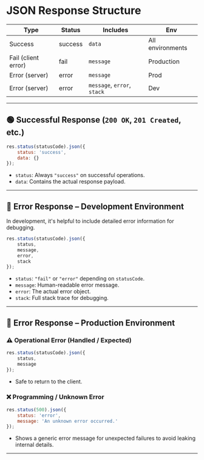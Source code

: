 # JSON Response Structure


| Type             | Status   | Includes            | Env        |
|------------------|----------|---------------------|----------------|
| Success          | success  | `data`              | All environments |
| Fail (client error) | fail     | `message`    | Production      |
| Error (server)   | error    | `message`           | Prod           |
| Error (server)   | error    | `message`, `error`, `stack`  | Dev    |        |


---


## 🟢 Successful Response (`200 OK`, `201 Created`, etc.)

```js
res.status(statusCode).json({
    status: 'success',
    data: {}
});
```

- `status`: Always `"success"` on successful operations.
- `data`: Contains the actual response payload.

---

## 🔴 Error Response – Development Environment

In development, it's helpful to include detailed error information for debugging.

```js
res.status(statusCode).json({
    status,
    message,
    error,
    stack
});
```

- `status`: `"fail"` or `"error"` depending on `statusCode`.
- `message`: Human-readable error message.
- `error`: The actual error object.
- `stack`: Full stack trace for debugging.

---

## 🔴 Error Response – Production Environment

### ⚠ Operational Error (Handled / Expected)

```js
res.status(statusCode).json({
    status,
    message
});
```

- Safe to return to the client.

### ❌ Programming / Unknown Error

```js
res.status(500).json({
    status: 'error',
    message: 'An unknown error occurred.'
});
```

- Shows a generic error message for unexpected failures to avoid leaking internal details.

---

